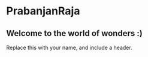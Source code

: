 # PrabanjanRaja 
## Welcome to the world of wonders :) 
Replace this with your name, and include a header.

